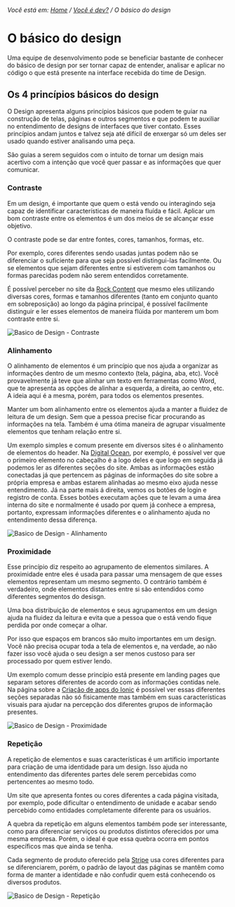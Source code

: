 ###### Você está em: [Home](/README.md) / [Você é dev?](/docs/chapter-3/README.md) / O básico do design

# O básico do design

Uma equipe de desenvolvimento pode se beneficiar bastante de conhecer do básico de design por ser tornar capaz de entender, analisar e aplicar no código o que está presente na interface recebida do time de Design.

## Os 4 princípios básicos do design

O Design apresenta alguns princípios básicos que podem te guiar na construção de telas, páginas e outros segmentos e que podem te auxiliar no entendimento de designs de interfaces que tiver contato. Esses princípios andam juntos e talvez seja até difícil de enxergar só um deles ser usado quando estiver analisando uma peça.

São guias a serem seguidos com o intuito de tornar um design mais acertivo com a intenção que você quer passar e as informações que quer comunicar.

### Contraste

Em um design, é importante que quem o está vendo ou interagindo seja capaz de identificar características de maneira fluída e fácil. Aplicar um bom contraste entre os elementos é um dos meios de se alcançar esse objetivo.

O contraste pode se dar entre fontes, cores, tamanhos, formas, etc.

Por exemplo, cores diferentes sendo usadas juntas podem não se diferenciar o suficiente para que seja possível distingui-las facilmente. Ou se elementos que sejam diferentes entre si estiverem com tamanhos ou formas parecidas podem não serem entendidos corretamente.

É possível perceber no site da [Rock Content](https://rockcontent.com/br/) que mesmo eles utilizando diversas cores, formas e tamanhos diferentes (tanto em conjunto quanto em sobreposição) ao longo da página principal, é possível facilmente distinguir e ler esses elementos de maneira flúida por manterem um bom contraste entre si.

![Basico de Design - Contraste](https://user-images.githubusercontent.com/47088150/186465245-11f1d414-969b-4782-97d8-139db42f3975.png)

### Alinhamento

O alinhamento de elementos é um princípio que nos ajuda a organizar as informações dentro de um mesmo contexto (tela, página, aba, etc). Você provavelmente já teve que alinhar um texto em ferramentas como Word, que te apresenta as opções de alinhar a esquerda, a direita, ao centro, etc. A ideia aqui é a mesma, porém, para todos os elementos presentes.

Manter um bom alinhamento entre os elementos ajuda a manter a fluidez de leitura de um design. Sem que a pessoa precise ficar procurando as informações na tela. Também é uma ótima maneira de agrupar visualmente elementos que tenham relação entre si.

Um exemplo simples e comum presente em diversos sites é o alinhamento de elementos do header. Na [Digital Ocean](https://www.digitalocean.com/), por exemplo, é possível ver que o primeiro elemento no cabeçalho é a logo deles e que logo em seguida já podemos ler as diferentes seções do site. Ambas as informações estão conectadas já que pertencem as páginas de informações do site sobre a própria empresa e ambas estarem alinhadas ao mesmo eixo ajuda nesse entendimento. Já na parte mais á direita, vemos os botões de login e registro de conta. Esses botões executam ações que te levam a uma área interna do site e normalmente é usado por quem já conhece a empresa, portanto, expressam informações diferentes e o alinhamento ajuda no entendimento dessa diferença.

![Basico de Design - Alinhamento](https://user-images.githubusercontent.com/47088150/186465434-256f4f26-5e6d-48fa-946d-089c305ae6a1.png)

### Proximidade

Esse princípio diz respeito ao agrupamento de elementos similares. A proximidade entre eles é usada para passar uma mensagem de que esses elementos representam um mesmo segmento. O contrário também é verdadeiro, onde elementos distantes entre si são entendidos como diferentes segmentos do desisgn.

Uma boa distribuição de elementos e seus agrupamentos em um design ajuda na fluidez da leitura e evita que a pessoa que o está vendo fique perdida por onde começar a olhar.

Por isso que espaços em brancos são muito importantes em um design. Você não precisa ocupar toda a tela de elementos e, na verdade, ao não fazer isso você ajuda o seu design a ser menos custoso para ser processado por quem estiver lendo.

Um exemplo comum desse princípio está presente em landing pages que separam setores diferentes de acordo com as informações contidas nele. Na página sobre a [Criação de apps do Ionic](https://ionic.io/build) é possível ver essas diferentes seções separadas não só fisicamente mas também em suas características visuais para ajudar na percepção dos diferentes grupos de informação presentes.

![Basico de Design - Proximidade](https://user-images.githubusercontent.com/47088150/186465467-57c8257c-07f0-4c4d-bc4a-5ae647e2c109.png)

### Repetição

A repetição de elementos e suas características é um artíficio importante para criação de uma identidade para um design. Isso ajuda no entendimento das diferentes partes dele serem percebidas como pertencentes ao mesmo todo.

Um site que apresenta fontes ou cores diferentes a cada página visitada, por exemplo, pode dificultar o entendimento de unidade e acabar sendo percebido como entidades completamente diferente para os usuários.

A quebra da repetição em alguns elementos também pode ser interessante, como para diferenciar serviços ou produtos distintos oferecidos por uma mesma empresa. Porém, o ideal é que essa quebra ocorra em pontos específicos mas que ainda se tenha.

Cada segmento de produto oferecido pela [Stripe](https://stripe.com/br) usa cores diferentes para se diferenciarem, porém, o padrão de layout das páginas se mantêm como forma de manter a identidade e não confudir quem está conhecendo os diversos produtos.

![Basico de Design - Repetição](https://user-images.githubusercontent.com/47088150/186465518-ee505c98-89e2-48b0-8614-0815634fa34a.png)
